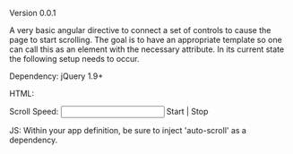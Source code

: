 Version 0.0.1

A very basic angular directive to connect a set of controls to cause the page to start scrolling.  The goal is to have an appropriate template so one can call this as an element with the necessary attribute.  In its current state the following setup needs to occur.

Dependency: jQuery 1.9+

HTML:
<body ng-controller="ModerationCtrl" data-auto-scroll="true" data-auto-scroll-mode="autoScrollMode" data-auto-scroll-speed="autoScrollSpeed">
   <div>
      Scroll Speed: <input type="text" ng-model="autoScrollSpeed" />
      <span ng-click="setAutoScrollMode(true)">Start</span> | <span ng-click="setAutoScrollMode(false)">Stop</span>
  </div>
</body>

JS:
Within your app definition, be sure to inject 'auto-scroll' as a dependency.
